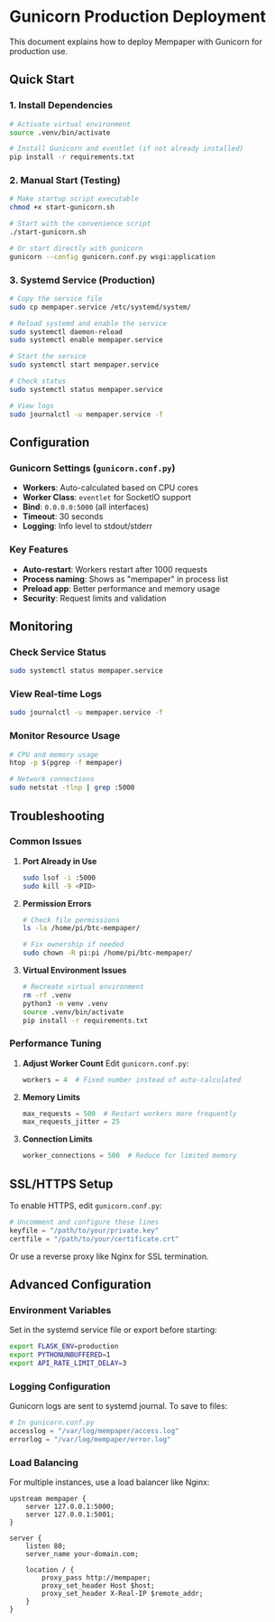 # Gunicorn Production Deployment

This document explains how to deploy Mempaper with Gunicorn for production use.

## Quick Start

### 1. Install Dependencies
```bash
# Activate virtual environment
source .venv/bin/activate

# Install Gunicorn and eventlet (if not already installed)
pip install -r requirements.txt
```

### 2. Manual Start (Testing)
```bash
# Make startup script executable
chmod +x start-gunicorn.sh

# Start with the convenience script
./start-gunicorn.sh

# Or start directly with gunicorn
gunicorn --config gunicorn.conf.py wsgi:application
```

### 3. Systemd Service (Production)
```bash
# Copy the service file
sudo cp mempaper.service /etc/systemd/system/

# Reload systemd and enable the service
sudo systemctl daemon-reload
sudo systemctl enable mempaper.service

# Start the service
sudo systemctl start mempaper.service

# Check status
sudo systemctl status mempaper.service

# View logs
sudo journalctl -u mempaper.service -f
```

## Configuration

### Gunicorn Settings (`gunicorn.conf.py`)
- **Workers**: Auto-calculated based on CPU cores
- **Worker Class**: `eventlet` for SocketIO support
- **Bind**: `0.0.0.0:5000` (all interfaces)
- **Timeout**: 30 seconds
- **Logging**: Info level to stdout/stderr

### Key Features
- **Auto-restart**: Workers restart after 1000 requests
- **Process naming**: Shows as "mempaper" in process list
- **Preload app**: Better performance and memory usage
- **Security**: Request limits and validation

## Monitoring

### Check Service Status
```bash
sudo systemctl status mempaper.service
```

### View Real-time Logs
```bash
sudo journalctl -u mempaper.service -f
```

### Monitor Resource Usage
```bash
# CPU and memory usage
htop -p $(pgrep -f mempaper)

# Network connections
sudo netstat -tlnp | grep :5000
```

## Troubleshooting

### Common Issues

1. **Port Already in Use**
   ```bash
   sudo lsof -i :5000
   sudo kill -9 <PID>
   ```

2. **Permission Errors**
   ```bash
   # Check file permissions
   ls -la /home/pi/btc-mempaper/
   
   # Fix ownership if needed
   sudo chown -R pi:pi /home/pi/btc-mempaper/
   ```

3. **Virtual Environment Issues**
   ```bash
   # Recreate virtual environment
   rm -rf .venv
   python3 -m venv .venv
   source .venv/bin/activate
   pip install -r requirements.txt
   ```

### Performance Tuning

1. **Adjust Worker Count**
   Edit `gunicorn.conf.py`:
   ```python
   workers = 4  # Fixed number instead of auto-calculated
   ```

2. **Memory Limits**
   ```python
   max_requests = 500  # Restart workers more frequently
   max_requests_jitter = 25
   ```

3. **Connection Limits**
   ```python
   worker_connections = 500  # Reduce for limited memory
   ```

## SSL/HTTPS Setup

To enable HTTPS, edit `gunicorn.conf.py`:

```python
# Uncomment and configure these lines
keyfile = "/path/to/your/private.key"
certfile = "/path/to/your/certificate.crt"
```

Or use a reverse proxy like Nginx for SSL termination.

## Advanced Configuration

### Environment Variables
Set in the systemd service file or export before starting:

```bash
export FLASK_ENV=production
export PYTHONUNBUFFERED=1
export API_RATE_LIMIT_DELAY=3
```

### Logging Configuration
Gunicorn logs are sent to systemd journal. To save to files:

```python
# In gunicorn.conf.py
accesslog = "/var/log/mempaper/access.log"
errorlog = "/var/log/mempaper/error.log"
```

### Load Balancing
For multiple instances, use a load balancer like Nginx:

```nginx
upstream mempaper {
    server 127.0.0.1:5000;
    server 127.0.0.1:5001;
}

server {
    listen 80;
    server_name your-domain.com;
    
    location / {
        proxy_pass http://mempaper;
        proxy_set_header Host $host;
        proxy_set_header X-Real-IP $remote_addr;
    }
}
```
